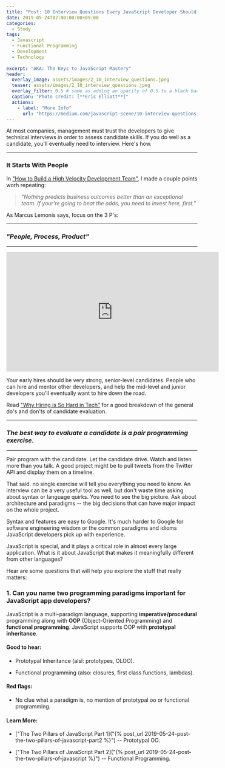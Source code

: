 ```yaml
---
title: "Post: 10 Interview Questions Every JavaScript Developer Should Know"
date: 2019-05-24T02:00:00:00+09:00
categories:
  - Study 
tags:
  - Javascript
  - Functional Programming
  - Development 
  - Technology
  
excerpt: "AKA: The Keys to JavaScript Mastery"
header:
  overlay_image: assets/images/2_10_interview_questions.jpeg
  teaser: assets/images/2_10_interview_questions.jpeg
  overlay_filter: 0.5 # same as adding an opacity of 0.5 to a black background
  caption: "Photo credit: [**Eric Elliott**]"
  actions:
    - label: "More Info"
      url: "https://medium.com/javascript-scene/10-interview-questions-every-javascript-developer-should-know-6fa6bdf5ad95"
---
```


At most companies, management must trust the developers to give technical interviews in order to assess candidate skills. If you do well as a candidate, you'll eventually need to interview. Here's how.

---
### It Starts With People

In ["How to Build a High Velocity Development Team"](https://medium.com/javascript-scene/how-to-build-a-high-velocity-development-team-4b2360d34021), I made a couple points worh repeating:

> *"Nothing predicts business outcomes better than an exceptional team. If your're going to beat the odds, you need to invest here, first."*

As Marcus Lemonis says, focus on the 3 P's:

---

### *"People, Process, Product"*

---

<iframe width="560" height="315" src="https://www.youtube.com/embed/37rMZSA6oLk?controls=0" frameborder="0" allow="accelerometer; autoplay; encrypted-media; gyroscope; picture-in-picture" allowfullscreen></iframe>

Your early hires should be very strong, senior-level candidates. People who can hire and mentor other developers, and help the mid-level and junior developers you'll eventually want to hire down the road.

Read ["Why Hiring is So Hard in Tech"](https://medium.com/javascript-scene/why-hiring-is-so-hard-in-tech-c462c3230017) for a good breakdown of the general do's and don'ts of candidate evaluation.

---


### *The best way to evaluate a candidate is a pair programming exercise.*

---

Pair program with the candidate. Let the candidate drive. Watch and listen more than you talk. A good project might be to pull tweets from the Twitter API and display them on a timeline.

That said. no single exercise will tell you everything you need to know. An interview can be a very useful tool as well, but don't waste time asking about syntax or language quirks. You need to see the big picture. Ask about architecture and paradigms -- the big decisions that can have major impact on the whole project.

Syntax and features are easy to Google. It's much harder to Google for software engineering wisdom or the common paradigms and idioms JavaScript developers pick up with experience.

JavaScript is special, and it plays a critical role in almost every large application. What is it about JavaScript that makes it meaningfully different from other languages?

Hear are some questions that will help you explore the stuff that really matters:

### **1. Can you name two programming paradigms important for JavaScript app developers?**

JavaScript is a multi-paradigm language, supporting **imperative/procedural** programming along with **OOP** (Object-Oriented Programming) and **functional programming**. JavaScript supports OOP with **prototypal inheritance**.

#### Good to hear:

* Prototypal Inheritance (alsl: prototypes, OLOO).

* Functional programming (also: closures, first class functions, lambdas).

#### Red flags:

* No clue what a paradigm is, no mention of prototypal oo or functional programming.

#### Learn More:

* ["The Two Pillars of JavaScript Part 1]("{% post_url 2019-05-24-post-the-two-pillars-of-javascript-part2 %}") -- Prototypal OO.

* ["The Two Pillars of JavaScript Part 2]("{% post_url 2019-05-24-post-the-two-pillars-of-javascript %}") -- Functional Programming. 